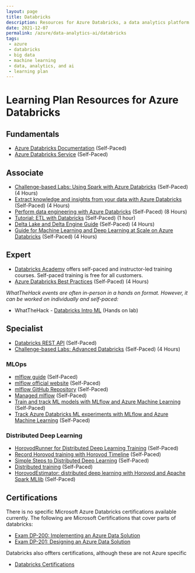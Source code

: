 ```yaml
---
layout: page
title: Databricks
description: Resources for Azure Databricks, a data analytics platform optimized for the Microsoft Azure cloud services platform
date: 2021-12-07
permalink: /azure/data-analytics-ai/databricks
tags: 
 - azure
 - databricks
 - big data
 - machine learning
 - data, analytics, and ai
 - learning plan
---
```



# Learning Plan Resources for Azure Databricks

## Fundamentals

* [Azure Databricks Documentation](https://docs.microsoft.com/en-us/azure/azure-databricks/) (Self-Paced)
* [Azure Databricks Service](https://azure.microsoft.com/en-us/services/databricks/) (Self-Paced)

## Associate

* [Challenge-based Labs: Using Spark with Azure Databricks](https://github.com/microsoft/WhatTheHack/tree/master/008-DatabricksIntroML) (Self-Paced) (4 Hours)
* [Extract knowledge and insights from your data with Azure Databricks](https://docs.microsoft.com/en-us/learn/paths/data-science/) (Self-Paced) (4 Hours)
* [Perform data engineering with Azure Databricks](https://docs.microsoft.com/en-us/learn/paths/data-engineering-with-databricks/) (Self-Paced) (8 Hours)
* [Tutorial: ETL with Databricks](https://docs.microsoft.com/en-us/azure/databricks/scenarios/databricks-extract-load-sql-data-warehouse) (Self-Paced) (1 hour)
* [Delta Lake and Delta Engine Guide](https://docs.microsoft.com/en-us/azure/databricks/delta/) (Self-Paced) (4 Hours)
* [Guide for Machine Learning and Deep Learning at Scale on Azure Databricks](https://docs.microsoft.com/en-us/azure/databricks/applications/machine-learning/) (Self-Paced) (4 Hours)

## Expert
* [Databricks Academy](https://academy.databricks.com/) offers self-paced and instructor-led training courses. Self-paced training is free for all customers.
* [Azure Databricks Best Practices](https://github.com/Azure/AzureDatabricksBestPractices/blob/master/toc.md) (Self-Paced) (4 Hours)

_WhatTheHack events are often in-person in a hands on format. However, it can be worked on individually and self-paced:_
* WhatTheHack - [Databricks Intro ML](https://github.com/microsoft/WhatTheHack/tree/master/008-DatabricksIntroML) (Hands on lab)

## Specialist

* [Databricks REST API](https://docs.microsoft.com/en-us/azure/databricks/dev-tools/api/) (Self-Paced)
* [Challenge-based Labs: Advanced Databricks](https://github.com/annedroid/Ready2019_AA_AI319) (Self-Paced) (4 Hours)

### MLOps
* [mlflow guide](https://docs.microsoft.com/en-us/azure/databricks/applications/mlflow/) (Self-Paced)
* [mlflow official website](https://github.com/microsoft/PartnerResources.git) (Self-Paced)
* [mlflow GitHub Repository](https://github.com/mlflow/mlflow) (Self-Paced)
* [Managed mlflow](https://databricks.com/product/managed-mlflow) (Self-Paced)
* [Train and track ML models with MLflow and Azure Machine Learning](https://docs.microsoft.com/en-us/azure/machine-learning/how-to-use-mlflow) (Self-Paced)
* [Track Azure Databricks ML experiments with MLflow and Azure Machine Learning](https://docs.microsoft.com/en-us/azure/machine-learning/how-to-use-mlflow-azure-databricks) (Self-Paced)

### Distributed Deep Learning
* [HorovodRunner for Distributed Deep Learning Training](https://databricks.com/blog/2021/01/14/leveling-the-playing-field-horovodrunner-for-distributed-deep-learning-training.html) (Self-Paced)
* [Record Horovod training with Horovod Timeline](https://docs.databricks.com/applications/machine-learning/train-model/distributed-training/horovod-runner.html#record-horovod-training-with-horovod-timeline) (Self-Paced)
* [Simple Steps to Distributed Deep Learning](https://databricks.com/blog/2019/03/11/simple-steps-to-distributed-deep-learning-on-demand-webinar-and-faq-now-available.html) (Self-Paced)
* [Distributed training](https://docs.microsoft.com/en-us/azure/databricks/applications/machine-learning/train-model/distributed-training/) (Self-Paced)
* [HorovodEstimator: distributed deep learning with Horovod and Apache Spark MLlib](https://docs.microsoft.com/en-us/azure/databricks/applications/machine-learning/train-model/distributed-training/horovod-estimator) (Self-Paced)

## Certifications
There is no specific Microsoft Azure Databricks certifications available currently. The following are Microsoft Certifications that cover parts of databricks:
* [Exam DP-200: Implementing an Azure Data Solution](https://docs.microsoft.com/en-us/learn/certifications/exams/dp-200)
* [Exam DP-201: Designing an Azure Data Solution](https://docs.microsoft.com/en-us/learn/certifications/exams/dp-201)

Databricks also offters certifications, although these are not Azure specific
* [Databricks Certifications](https://academy.databricks.com/category/certifications)
